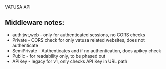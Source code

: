 VATUSA API

Middleware notes:
-----
- auth:jwt,web - only for authenticated sessions, no CORS checks
- Private - CORS check for only vatusa related websites, does not authenticate
- SemiPrivate - Authenticates and if no authentication, does apikey check
- Public - for readability only, to be phased out
- APIKey - legacy for v1, only checks API Key in URL path
